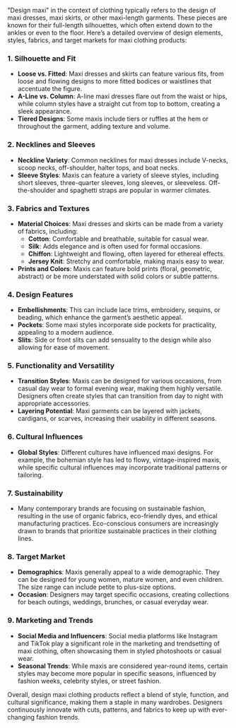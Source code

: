 "Design maxi" in the context of clothing typically refers to the design of maxi dresses, maxi skirts, or other maxi-length garments. These pieces are known for their full-length silhouettes, which often extend down to the ankles or even to the floor. Here’s a detailed overview of design elements, styles, fabrics, and target markets for maxi clothing products:

### 1. **Silhouette and Fit**
   - **Loose vs. Fitted**: Maxi dresses and skirts can feature various fits, from loose and flowing designs to more fitted bodices or waistlines that accentuate the figure.
   - **A-Line vs. Column**: A-line maxi dresses flare out from the waist or hips, while column styles have a straight cut from top to bottom, creating a sleek appearance.
   - **Tiered Designs**: Some maxis include tiers or ruffles at the hem or throughout the garment, adding texture and volume.

### 2. **Necklines and Sleeves**
   - **Neckline Variety**: Common necklines for maxi dresses include V-necks, scoop necks, off-shoulder, halter tops, and boat necks.
   - **Sleeve Styles**: Maxis can feature a variety of sleeve styles, including short sleeves, three-quarter sleeves, long sleeves, or sleeveless. Off-the-shoulder and spaghetti straps are popular in warmer climates.

### 3. **Fabrics and Textures**
   - **Material Choices**: Maxi dresses and skirts can be made from a variety of fabrics, including:
     - **Cotton**: Comfortable and breathable, suitable for casual wear.
     - **Silk**: Adds elegance and is often used for formal occasions.
     - **Chiffon**: Lightweight and flowing, often layered for ethereal effects.
     - **Jersey Knit**: Stretchy and comfortable, making maxis easy to wear.
   - **Prints and Colors**: Maxis can feature bold prints (floral, geometric, abstract) or be more understated with solid colors or subtle patterns.

### 4. **Design Features**
   - **Embellishments**: This can include lace trims, embroidery, sequins, or beading, which enhance the garment’s aesthetic appeal.
   - **Pockets**: Some maxi styles incorporate side pockets for practicality, appealing to a modern audience.
   - **Slits**: Side or front slits can add sensuality to the design while also allowing for ease of movement.

### 5. **Functionality and Versatility**
   - **Transition Styles**: Maxis can be designed for various occasions, from casual day wear to formal evening wear, making them highly versatile. Designers often create styles that can transition from day to night with appropriate accessories.
   - **Layering Potential**: Maxi garments can be layered with jackets, cardigans, or scarves, increasing their usability in different seasons.

### 6. **Cultural Influences**
   - **Global Styles**: Different cultures have influenced maxi designs. For example, the bohemian style has led to flowy, vintage-inspired maxis, while specific cultural influences may incorporate traditional patterns or tailoring.

### 7. **Sustainability**
   - Many contemporary brands are focusing on sustainable fashion, resulting in the use of organic fabrics, eco-friendly dyes, and ethical manufacturing practices. Eco-conscious consumers are increasingly drawn to brands that prioritize sustainable practices in their clothing lines.

### 8. **Target Market**
   - **Demographics**: Maxis generally appeal to a wide demographic. They can be designed for young women, mature women, and even children. The size range can include petite to plus-size options.
   - **Occasion**: Designers may target specific occasions, creating collections for beach outings, weddings, brunches, or casual everyday wear.

### 9. **Marketing and Trends**
   - **Social Media and Influencers**: Social media platforms like Instagram and TikTok play a significant role in the marketing and trendsetting of maxi clothing, often showcasing them in styled photoshoots or casual wear.
   - **Seasonal Trends**: While maxis are considered year-round items, certain styles may become more popular in specific seasons, influenced by fashion weeks, celebrity styles, or street fashion.

Overall, design maxi clothing products reflect a blend of style, function, and cultural significance, making them a staple in many wardrobes. Designers continuously innovate with cuts, patterns, and fabrics to keep up with ever-changing fashion trends.